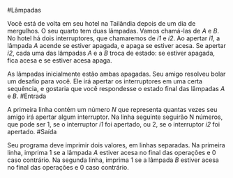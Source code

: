 #Lâmpadas

Você está de volta em seu hotel na Tailândia depois de um dia de mergulhos. O seu quarto tem duas lâmpadas. Vamos chamá-las de *A* e *B*. No hotel há dois interruptores, que chamaremos de *i1* e *i2*. Ao apertar *i1*, a lâmpada *A* acende se estiver apagada, e apaga se estiver acesa. Se apertar *i2*, cada uma das lâmpadas *A* e a *B* troca de estado: se estiver apagada, fica acesa e se estiver acesa apaga.

As lâmpadas inicialmente estão ambas apagadas. Seu amigo resolveu bolar um desafio para você. Ele irá apertar os interruptores em uma certa sequência, e gostaria que você respondesse o estado final das lâmpadas *A* e *B*.
#Entrada

A primeira linha contém um número *N* que representa quantas vezes seu amigo irá apertar algum interruptor. Na linha seguinte seguirão N números, que pode ser 1, se o interruptor *i1* foi apertado, ou 2, se o interruptor *i2* foi apertado.
#Saída

Seu programa deve imprimir dois valores, em linhas separadas. Na primeira linha, imprima 1 se a lâmpada *A* estiver acesa no final das operações e 0 caso contrário. Na segunda linha, imprima 1 se a lâmpada *B* estiver acesa no final das operações e 0 caso contrário.